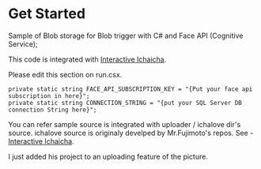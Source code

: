 Get Started
===

Sample of Blob storage for Blob trigger with C# and Face API (Cognitive Service);

This code is integrated with [Interactive Ichaicha](https://github.com/fujikosu/interactiveIchaicha).

Please edit this section on run.csx.

```
private static string FACE_API_SUBSCRIPTION_KEY = "{Put your face api subscription in here}";
private static string CONNECTION_STRING = "{put your SQL Server DB connection String here}";
```

You can refer sample source is integrated with uploader / ichalove dir's source.
ichalove source is originaly develped by Mr.Fujimoto's repos. See - [Interactive Ichaicha](https://github.com/fujikosu/interactiveIchaicha).

I just added his project to an uploading feature of the picture.



